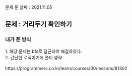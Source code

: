 문제 푼 날짜 : 2021.11.05

<h2>문제 : 거리두기 확인하기</h2>

<h3>내가 푼 방식</h3>
<div>1. 해당 문제는 bfs로 접근하여 해결하였다.</div>
<div>2. 간단한 로직이기에 풀이 생략</div>

<br>
https://programmers.co.kr/learn/courses/30/lessons/81302
